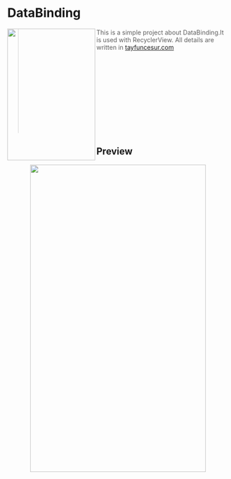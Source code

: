 # DataBinding

<img src="http://www.tayfuncesur.com/files/avatar.png" width="200" height="300" align="left" />

> This is a simple project about DataBinding.It is used with RecyclerView. All details are written in  [tayfuncesur.com](http://www.tayfuncesur.com/DataBinding.php)
<br><br><br>
<br><br><br><br><br><br><br><br><br>
## Preview
<p align="center">
<img src="http://www.tayfuncesur.com/files/sharedpref.gif" width="400" height="700" />
</p>
